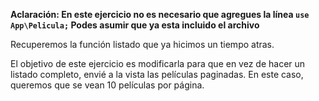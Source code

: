**Aclaración: En este ejercicio no es necesario que agregues la línea `use App\Pelicula;` Podes asumir que ya esta incluido el archivo**

Recuperemos la función listado que ya hicimos un tiempo atras.

El objetivo de este ejercicio es modificarla para que en vez de hacer un listado completo, envié a la vista las películas paginadas. En este caso, queremos que se vean 10 películas por página.